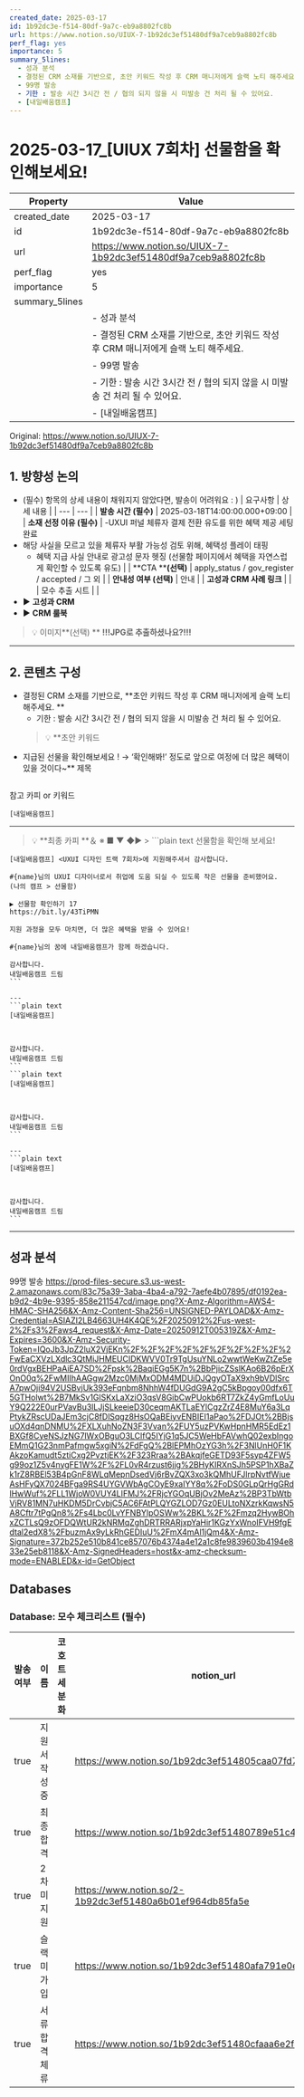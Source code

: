```yaml
---
created_date: 2025-03-17
id: 1b92dc3e-f514-80df-9a7c-eb9a8802fc8b
url: https://www.notion.so/UIUX-7-1b92dc3ef51480df9a7ceb9a8802fc8b
perf_flag: yes
importance: 5
summary_5lines:
  - 성과 분석
  - 결정된 CRM 소재를 기반으로, 초안 키워드 작성 후 CRM 매니저에게 슬랙 노티 해주세요.
  - 99명 발송
  - 기한 : 발송 시간 3시간 전 / 협의 되지 않을 시 미발송 건 처리 될 수 있어요.
  - [내일배움캠프]
---
```


# 2025-03-17_[UIUX 7회차] 선물함을 확인해보세요!

| Property | Value |
| --- | --- |
| created_date | 2025-03-17 |
| id | 1b92dc3e-f514-80df-9a7c-eb9a8802fc8b |
| url | https://www.notion.so/UIUX-7-1b92dc3ef51480df9a7ceb9a8802fc8b |
| perf_flag | yes |
| importance | 5 |
| summary_5lines | |
|  | - 성과 분석 |
|  | - 결정된 CRM 소재를 기반으로, 초안 키워드 작성 후 CRM 매니저에게 슬랙 노티 해주세요. |
|  | - 99명 발송 |
|  | - 기한 : 발송 시간 3시간 전 / 협의 되지 않을 시 미발송 건 처리 될 수 있어요. |
|  | - [내일배움캠프] |

Original: https://www.notion.so/UIUX-7-1b92dc3ef51480df9a7ceb9a8802fc8b

## **1.  방향성 논의**
- (필수) 항목의 상세 내용이 채워지지 않았다면, 발송이 어려워요 : )
| 요구사항 | 상세 내용 |
| --- | --- |
| **발송 시간 (필수)** | 2025-03-18T14:00:00.000+09:00  |
| **소재 선정 이유 (필수)** | -UXUI 퍼널 체류자 결제 전환 유도를 위한 혜택 제공 세팅 완료
- 해당 사실을 모르고 있을 체류자 부활 가능성 검토 위해, 혜택성 플레이 태핑
   - 혜택 지급 사실 안내로 광고성 문자 헷징 (선물함 페이지에서 혜택을 자연스럽게 확인할 수 있도록 유도) |
| **CTA ****(선택)** | apply_status / gov_register / accepted / 그 외 |
| **안내성 여부 (선택)** | 안내 |
| **고성과 CRM 사례 링크** |  |
| 모수 추출 시트 |  |
- ▶ **고성과 CRM**
- ▶ **CRM 룰북**
> 💡 이미지**(선택)  ** **!!!JPG로 추출하셨나요?!!!**

---

## 2. 콘텐츠 구성
- 결정된 CRM 소재를 기반으로, **초안 키워드 작성 후 CRM 매니저에게 슬랙 노티 해주세요. **
  - 기한 : 발송 시간 3시간 전 / 협의 되지 않을 시 미발송 건 처리 될 수 있어요.
  > 💡 **초안 키워드 
- 지급된 선물을 확인해보세요 ! → ‘확인해봐!’ 정도로
앞으로 여정에 더 많은 혜택이 있을 것이다~**
제목
```plain text

```
참고 카피 or 키워드
```plain text
[내일배움캠프]
```

---
> 💡 **최종 카피 **＆ ※ ■ ▼ ◆▶ >
    ```plain text
    선물함을 확인해 보세요!
    
    [내일배움캠프] <UXUI 디자인 트랙 7회차>에 지원해주셔서 감사합니다.
    
    #{name}님의 UXUI 디자이너로서 취업에 도움 되실 수 있도록 작은 선물을 준비했어요.
    (나의 캠프 > 선물함)
    
    ▶ 선물함 확인하기 17
    https://bit.ly/43TiPMN
    
    지원 과정을 모두 마치면, 더 많은 혜택을 받을 수 있어요!
    
    #{name}님의 꿈에 내일배움캠프가 함께 하겠습니다.
    
    감사합니다.
    내일배움캠프 드림
    ```

    ---
    ```plain text
    [내일배움캠프]
    
    
    
    감사합니다.
    내일배움캠프 드림
    ```
    ```plain text
    [내일배움캠프]
    
    
    
    감사합니다.
    내일배움캠프 드림
    ```

    ---
    ```plain text
    [내일배움캠프]
    
    
    
    감사합니다.
    내일배움캠프 드림
    ```

---

## 성과 분석
99명 발송
https://prod-files-secure.s3.us-west-2.amazonaws.com/83c75a39-3aba-4ba4-a792-7aefe4b07895/df0192ea-b9d2-4b9e-9395-858e211547cd/image.png?X-Amz-Algorithm=AWS4-HMAC-SHA256&X-Amz-Content-Sha256=UNSIGNED-PAYLOAD&X-Amz-Credential=ASIAZI2LB4663UH4K4QE%2F20250912%2Fus-west-2%2Fs3%2Faws4_request&X-Amz-Date=20250912T005319Z&X-Amz-Expires=3600&X-Amz-Security-Token=IQoJb3JpZ2luX2VjEKn%2F%2F%2F%2F%2F%2F%2F%2F%2F%2FwEaCXVzLXdlc3QtMiJHMEUCIDKWVV0Tr9TgUsuYNLo2wwtWeKwZtZe5e0rdVgxBEHPaAiEA7SD%2Fpsk%2BaqiEGg5K7n%2BbPjicZSslKAo6B26pErXOnO0q%2FwMIIhAAGgw2Mzc0MjMxODM4MDUiDJQgyOTaX9xh9bVDlSrcA7pwOji94V2USBvjUk393eFqnbm8NhhW4fDUGdG9A2gC5kBpgoy00dfx6T5GTHolwt%2B7MkSv1GlSKxLaXziO3qsV8GibCwPUokb6RT7ZkZ4yGmfLoUuY9Q222E0urPVavBu3lLJjSLkeeieD30ceqmAKTLaEYlCgzZrZ4E8MuY6a3LqPtykZRscUDaJEm3cjC8fDlSqgz8HsOQaBEiyvENBIEI1aPao%2FDJOt%2BBjsuOXd4qnDNMU%2FXLXuhNoZN3F3Vvan%2FUY5uzPVKwHpnHMR5EdEz1BXGf8CyeNSJzNG7lWxOBguO3LClfQ5IYjG1q5JC5WeHbFAVwhQ02exbIngoEMmQ1G23nmPafmgw5xgiN%2FdFgQ%2BlEPMhOzYG3h%2F3NlUnH0F1KAkzoKamudt5ztiCxg2PvztjEK%2F323Rraa%2BAkqjfeGETD93F5syp4ZFW5g99oz1Z5v4nygFE1W%2F%2FL0vR4rzust6jjg%2BHyKIRXnSJh5PSP1hXBaZk1rZ8RBEl53B4pGnF8WLqMepnDsedVj6rBvZQX3xo3kQMhUFJlrpNvtfWjueAsHFyQX7024BFga9RS4UYGVWbAgCOyE9xaIYY8q%2FoDS0GLpQrHgGRdlHwWuf%2FLL1WjoW0VUY4LIFMJ%2FRjcYGOqUBjOv2MeAz%2BP3TbWtbVjRV81MN7uHKDM5DrCvbjC5AC6FAtPLQYGZLOD7Gz0EULtoNXzrkKqwsN5A8Cftr7tPgQn8%2Fs4Lbc0LvYFNBYlpOSWw%2BKL%2F%2Fmzq2HywBOhxZCTLsQ9zOFDQWtUR2kNRMqZghDRTRRARjxpYaHir1KGzYxWnoIFVH9fgEdtal2edX8%2FbuzmAx9yLkRhGEDIuU%2FmX4mAl1jQm4&X-Amz-Signature=372b252e510b841ce857076b4374a4e12a1c8fe9839603b4194e833e25eb8118&X-Amz-SignedHeaders=host&x-amz-checksum-mode=ENABLED&x-id=GetObject

## Databases

### Database: 모수 체크리스트 (필수)

| 발송 여부 | 이름 | 코호트 세분화 | notion_url |
| --- | --- | --- | --- |
| true | 지원서 작성 중 |  | https://www.notion.so/1b92dc3ef514805caa07fd7141d0293e |
| true | 최종 합격 |  | https://www.notion.so/1b92dc3ef51480789e51c43b014a0a0e |
| true | 2차 미지원 |  | https://www.notion.so/2-1b92dc3ef51480a6b01ef964db85fa5e |
| true | 슬랙미가입 |  | https://www.notion.so/1b92dc3ef51480afa791e0e8ff3c727e |
| true | 서류 합격 체류 |  | https://www.notion.so/1b92dc3ef51480cfaaa6e2fa5198bb5e |
